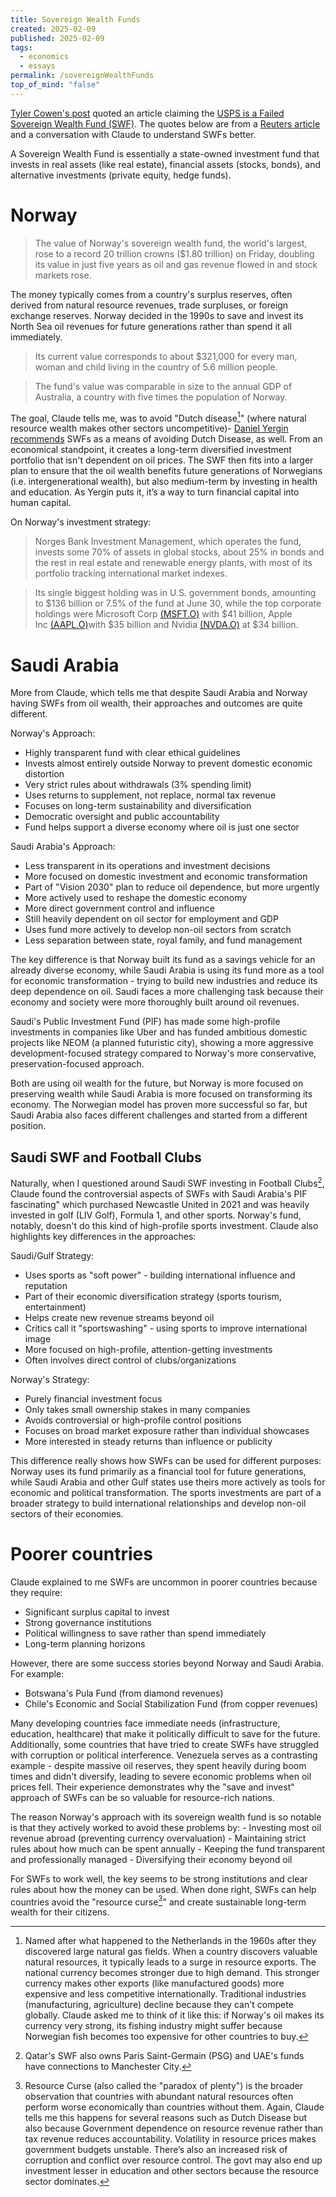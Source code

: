 ```yaml
---
title: Sovereign Wealth Funds
created: 2025-02-09
published: 2025-02-09
tags:
  - economics
  - essays
permalink: /sovereignWealthFunds
top_of_mind: "false"
---
```

[Tyler Cowen's post](https://marginalrevolution.com/marginalrevolution/2025/02/usps-as-a-failed-sovereign-wealth-fund.html) quoted an article claiming the [USPS is a Failed Sovereign Wealth Fund (SWF)](https://gopostal.substack.com/p/usps-is-a-failed-sovereign-wealth). The quotes below are from a [Reuters article](https://www.reuters.com/business/finance/norway-wealth-fund-hits-record-20-trillion-crowns-2024-12-06/) and a conversation with Claude to understand SWFs better.

A Sovereign Wealth Fund is essentially a state-owned investment fund that invests in real assets (like real estate), financial assets (stocks, bonds), and alternative investments (private equity, hedge funds).
# Norway
> The value of Norway's sovereign wealth fund, the world's largest, rose to a record 20 trillion crowns ($1.80 trillion) on Friday, doubling its value in just five years as oil and gas revenue flowed in and stock markets rose.
>

The money typically comes from a country's surplus reserves, often derived from natural resource revenues, trade surpluses, or foreign exchange reserves. Norway decided in the 1990s to save and invest its North Sea oil revenues for future generations rather than spend it all immediately.
>  Its current value corresponds to about $321,000 for every man, woman and child living in the country of 5.6 million people.

> The fund's value was comparable in size to the annual GDP of Australia, a country with five times the population of Norway.

The goal, Claude tells me, was to avoid "Dutch disease[^1]" (where natural resource wealth makes other sectors uncompetitive)- [Daniel Yergin recommends](https://youtube.com/shorts/bQMQeRHUPYs?si=aqu7k3oX6qeX6itj) SWFs as a means of avoiding Dutch Disease, as well. From an economical standpoint, it creates a long-term diversified investment portfolio that isn't dependent on oil prices. The SWF then fits into a larger plan to ensure that the oil wealth benefits future generations of Norwegians (i.e. intergenerational wealth), but also medium-term by investing in health and education. As Yergin puts it, it’s a way to turn financial capital into human capital. 

On Norway's investment strategy:
>  Norges Bank Investment Management, which operates the fund, invests some 70% of assets in global stocks, about 25% in bonds and the rest in real estate and renewable energy plants, with most of its portfolio tracking international market indexes.

> Its single biggest holding was in U.S. government bonds, amounting to $136 billion or 7.5% of the fund at June 30, while the top corporate holdings were Microsoft Corp [(MSFT.O)](https://www.reuters.com/markets/companies/MSFT.O) with $41 billion, Apple Inc [(AAPL.O)](https://www.reuters.com/markets/companies/AAPL.O)with $35 billion and Nvidia [(NVDA.O)](https://www.reuters.com/markets/companies/NVDA.O) at $34 billion.

# Saudi Arabia

More from Claude, which tells me that despite Saudi Arabia and Norway having SWFs from oil wealth, their approaches and outcomes are quite different.

Norway's Approach:
- Highly transparent fund with clear ethical guidelines
- Invests almost entirely outside Norway to prevent domestic economic distortion
- Very strict rules about withdrawals (3% spending limit)
- Uses returns to supplement, not replace, normal tax revenue
- Focuses on long-term sustainability and diversification
- Democratic oversight and public accountability
- Fund helps support a diverse economy where oil is just one sector

Saudi Arabia's Approach:
- Less transparent in its operations and investment decisions
- More focused on domestic investment and economic transformation
- Part of "Vision 2030" plan to reduce oil dependence, but more urgently
- More actively used to reshape the domestic economy
- More direct government control and influence
- Still heavily dependent on oil sector for employment and GDP
- Uses fund more actively to develop non-oil sectors from scratch
- Less separation between state, royal family, and fund management

The key difference is that Norway built its fund as a savings vehicle for an already diverse economy, while Saudi Arabia is using its fund more as a tool for economic transformation - trying to build new industries and reduce its deep dependence on oil. Saudi faces a more challenging task because their economy and society were more thoroughly built around oil revenues.

Saudi's Public Investment Fund (PIF) has made some high-profile investments in companies like Uber and has funded ambitious domestic projects like NEOM (a planned futuristic city), showing a more aggressive development-focused strategy compared to Norway's more conservative, preservation-focused approach.

Both are using oil wealth for the future, but Norway is more focused on preserving wealth while Saudi Arabia is more focused on transforming its economy. The Norwegian model has proven more successful so far, but Saudi Arabia also faces different challenges and started from a different position.​​​​​​​​​​​​​​​​
## Saudi SWF and Football Clubs
Naturally, when I questioned around Saudi SWF investing in Football Clubs[^3], Claude found the controversial aspects of SWFs with Saudi Arabia's PIF fascinating" which purchased Newcastle United in 2021 and was heavily invested in golf (LIV Golf), Formula 1, and other sports. Norway's fund, notably, doesn't do this kind of high-profile sports investment. Claude also highlights key differences in the approaches:

Saudi/Gulf Strategy:
- Uses sports as "soft power" - building international influence and reputation
- Part of their economic diversification strategy (sports tourism, entertainment)
- Helps create new revenue streams beyond oil
- Critics call it "sportswashing" - using sports to improve international image
- More focused on high-profile, attention-getting investments
- Often involves direct control of clubs/organizations

Norway's Strategy:
- Purely financial investment focus
- Only takes small ownership stakes in many companies
- Avoids controversial or high-profile control positions
- Focuses on broad market exposure rather than individual showcases
- More interested in steady returns than influence or publicity

This difference really shows how SWFs can be used for different purposes: Norway uses its fund primarily as a financial tool for future generations, while Saudi Arabia and other Gulf states use theirs more actively as tools for economic and political transformation. The sports investments are part of a broader strategy to build international relationships and develop non-oil sectors of their economies.​​​​​​​​​​​​​​​​
# Poorer countries
Claude explained to me SWFs are uncommon in poorer countries because they require:
- Significant surplus capital to invest
- Strong governance institutions
- Political willingness to save rather than spend immediately
- Long-term planning horizons

However, there are some success stories beyond Norway and Saudi Arabia. For example:
- Botswana's Pula Fund (from diamond revenues)
- Chile's Economic and Social Stabilization Fund (from copper revenues)

Many developing countries face immediate needs (infrastructure, education, healthcare) that make it politically difficult to save for the future. Additionally, some countries that have tried to create SWFs have struggled with corruption or political interference. Venezuela serves as a contrasting example - despite massive oil reserves, they spent heavily during boom times and didn't diversify, leading to severe economic problems when oil prices fell. Their experience demonstrates why the "save and invest" approach of SWFs can be so valuable for resource-rich nations.​​​​​​​​​​​​​​​​

The reason Norway's approach with its sovereign wealth fund is so notable is that they actively worked to avoid these problems by:
	- Investing most oil revenue abroad (preventing currency overvaluation)
	- Maintaining strict rules about how much can be spent annually
	- Keeping the fund transparent and professionally managed
	- Diversifying their economy beyond oil

For SWFs to work well, the key seems to be strong institutions and clear rules about how the money can be used. When done right, SWFs can help countries avoid the "resource curse[^2]" and create sustainable long-term wealth for their citizens.​​​​​​​​​​​​​​​​

[^1]: Named after what happened to the Netherlands in the 1960s after they discovered large natural gas fields. When a country discovers valuable natural resources, it typically leads to a surge in resource exports. The national currency becomes stronger due to high demand. This stronger currency makes other exports (like manufactured goods) more expensive and less competitive internationally. Traditional industries (manufacturing, agriculture) decline because they can't compete globally. Claude asked me to think of it like this: if Norway's oil makes its currency very strong, its fishing industry might suffer because Norwegian fish becomes too expensive for other countries to buy.

[^2]: Resource Curse (also called the "paradox of plenty") is the broader observation that countries with abundant natural resources often perform worse economically than countries without them. Again, Claude tells me this happens for several reasons such as Dutch Disease but also because Government dependence on resource revenue rather than tax revenue reduces accountability. Volatility in resource prices makes government budgets unstable. There’s also an increased risk of corruption and conflict over resource control. The govt may also end up  investment lesser in education and other sectors because the resource sector dominates.

[^3]: Qatar's SWF also owns Paris Saint-Germain (PSG) and UAE's funds have connections to Manchester City.
